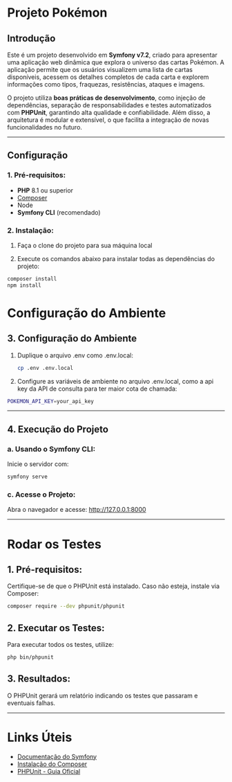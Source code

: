 # Projeto Pokémon

## Introdução

Este é um projeto desenvolvido em **Symfony v7.2**, criado para apresentar uma aplicação web dinâmica que explora o universo das cartas Pokémon. A aplicação permite que os usuários visualizem uma lista de cartas disponíveis, acessem os detalhes completos de cada carta e explorem informações como tipos, fraquezas, resistências, ataques e imagens.

O projeto utiliza **boas práticas de desenvolvimento**, como injeção de dependências, separação de responsabilidades e testes automatizados com **PHPUnit**, garantindo alta qualidade e confiabilidade. Além disso, a arquitetura é modular e extensível, o que facilita a integração de novas funcionalidades no futuro.

---

## Configuração

### 1. Pré-requisitos:

- **PHP** 8.1 ou superior
- [Composer](https://getcomposer.org/)
- Node
- **Symfony CLI** (recomendado)

### 2. Instalação:

1. Faça o clone do projeto para sua máquina local

2. Execute os comandos abaixo para instalar todas as dependências do projeto:

```bash
composer install
npm install
```

# Configuração do Ambiente

## 3. Configuração do Ambiente

1. Duplique o arquivo .env como .env.local:

   ```bash
   cp .env .env.local
   ```

2. Configure as variáveis de ambiente no arquivo .env.local, como a api key da API de consulta para ter maior cota de chamada:

```bash
POKEMON_API_KEY=your_api_key
```

---

## 4. Execução do Projeto

### a. Usando o Symfony CLI:

Inicie o servidor com:

```bash
symfony serve
```

### c. Acesse o Projeto:

Abra o navegador e acesse:
http://127.0.0.1:8000

---

# Rodar os Testes

## 1. Pré-requisitos:

Certifique-se de que o PHPUnit está instalado. Caso não esteja, instale via Composer:

```bash
composer require --dev phpunit/phpunit
```

## 2. Executar os Testes:

Para executar todos os testes, utilize:

```bash
php bin/phpunit
```

## 3. Resultados:

O PHPUnit gerará um relatório indicando os testes que passaram e eventuais falhas.

---

# Links Úteis

- [Documentação do Symfony](https://symfony.com/doc/current/index.html)
- [Instalação do Composer](https://getcomposer.org/doc/00-intro.md)
- [PHPUnit - Guia Oficial](https://phpunit.de/documentation.html)
